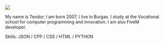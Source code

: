 ![](https://i.postimg.cc/7hf6YhQK/gitbanner.jpg)

My name is Teodor, I am born 2007, I live in Burgas. I study at the Vocational school for computer programming and innovation. I am also FiveM developer.

Skills: JSON / CPP / CSS / HTML / PYTHON





